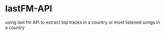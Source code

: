 # lastFM-API
using last fm API to extract top tracks in a country or most listened songs in a country
